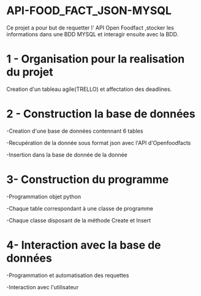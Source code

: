 # API-FOOD_FACT_JSON-MYSQL
Ce projet a pour but de requetter l' API  Open Foodfact ,stocker les informations dans une BDD MYSQL et interagir ensuite avec la BDD.

# 1 - Organisation pour la realisation du projet
Creation d'un tableau agile(TRELLO) et affectation  des deadlines.

# 2 - Construction la base de données
-Creation d'une base de données contennant 6 tables

-Recupération de la donnée  sous format json avec l'API d'Openfoodfacts

-Insertion dans la base de donnée de la donnée

# 3- Construction du programme
-Programmation objet python

-Chaque table correspondant à une classe de programme

-Chaque classe disposant de la méthode Create et Insert

# 4-  Interaction avec la base de données
-Programmation et automatisation des requettes 

-Interaction avec l'utilisateur
